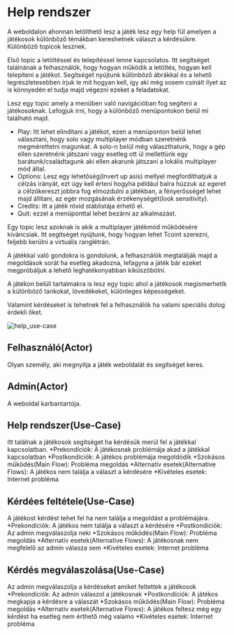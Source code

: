 Help rendszer
==============
A weboldalon ahonnan letölthető lesz a játék lesz egy help fül amelyen a játékosok különböző témákban kereshetnek választ a kérdésükre. Különböző topicok lesznek. 

Első topic a letöltéssel és telepítéssel lenne kapcsolatos. Itt segítséget találnának a felhasználók, hogy hogyan működik a letöltés, hogyan kell telepíteni a játékot. Segítséget nyújtunk különböző ábrákkal és a lehető legrészletesebben írjuk le mit hogyan kell, így aki még sosem csinált ilyet az is könnyedén el tudja majd végezni ezeket a feladatokat. 

Lesz egy topic amely a menüben való navigációban fog segíteni a játékosoknak. Lefogjuk írni, hogy a különböző menüpontokon belül mi található majd. 
* Play: Itt lehet elindítani a játékot, ezen a menüponton belül lehet választani, hogy solo vagy multiplayer módban szeretnénk megmérettetni magunkat. A solo-n belül még választhatunk, hogy a gép ellen szeretnénk játszani vagy esetleg ott ül mellettünk egy barátunk/családtagunk aki ellen akarunk játszani a lokális multiplayer mód által.
* Options: Lesz egy lehetőség(Invert up asis) mellyel megfordíthatjuk a célzás irányát, ezt úgy kell érteni hogyha például balra húzzuk az egeret a célzókereszt jobbra fog elmozdulni a játékban, a fényerősséget lehet majd állítani, az egér mozgásának érzékenységét(look sensitivity).
* Credits: itt a játék rövid stáblistája érhető el.
* Quit: ezzel a menüponttal lehet bezárni az alkalmazást.

Egy topic lesz azoknak is akik a multiplayer játékmód működésére kíváncsiak. Itt segítséget nyújtunk, hogy hogyan lehet Tcoint szerezni, feljebb kerülni a virtuális ranglétrán.

A játékkal való gondokra is gondolunk, a felhasználók megtalálják majd a megoldások sorát ha esetleg akadozna, lefagyna a játék bár ezeket megpróbáljuk a lehető leghatékonyabban kiküszöbölni.

A játékon belüli tartalmakra is lesz egy topic ahol a játékosok megismerhetik a különböző tankokat, lövedékeket, különleges képességeket.

Valamint kérdéseket is tehetnek fel a felhasználók ha valami speciális dolog érdekli őket.

![help_use-case](https://user-images.githubusercontent.com/79118853/144461555-52a82049-336c-4012-842e-18f0d0999880.png)

Felhasználó(Actor)
-----------
Olyan személy, aki megnyitja a játék weboldalát és segítséget keres.

Admin(Actor)
------------
A weboldal karbantartója.

Help rendszer(Use-Case)
-----------------------
Itt találnak a játékosok segítséget ha kérdésük merül fel a játékkal kapcsolatban.
*Prekondíciók: A játékosnak problémája akad a játékkal kapcsolatban
*Postkondíciók: A játékos problémája megoldódik
*Szokásos működés(Main Flow): Probléma megoldás
*Alternatív esetek(Alternative Flows): A játékos nem találja a választ a kérdésére
*Kivételes esetek: Internet probléma

Kérdées feltétele(Use-Case)
-----------------------
A játékost kérdést tehet fel ha nem találja a megoldást a problémájára.
*Prekondíciók: A játékos nem találja a választ a kérdésére
*Postkondíciók: Az admin megválaszolja neki
*Szokásos működés(Main Flow): Probléma megoldás
*Alternatív esetek(Alternative Flows): A játékosnak nem megfelelő az admin válasza sem
*Kivételes esetek: Internet probléma

Kérdés megválaszolása(Use-Case)
-----------------------
Az admin megválaszolja a kérdéseket amiket feltettek a játékosok
*Prekondíciók: Az admin válaszol a játékosnak
*Postkondíciók: A játékos megkapja a kérdésre a válaszát
*Szokásos működés(Main Flow): Probléma megoldás
*Alternatív esetek(Alternative Flows): A játékos feltesz még egy kérdést ha esetleg nem érthető még valamo
*Kivételes esetek: Internet probléma
